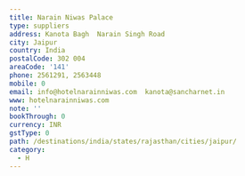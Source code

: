 ```yaml
---
title: Narain Niwas Palace
type: suppliers
address: Kanota Bagh  Narain Singh Road
city: Jaipur
country: India
postalCode: 302 004
areaCode: '141'
phone: 2561291, 2563448
mobile: 0
email: info@hotelnarainniwas.com  kanota@sancharnet.in
www: hotelnarainniwas.com
note: ''
bookThrough: 0
currency: INR
gstType: 0
path: /destinations/india/states/rajasthan/cities/jaipur/
category:
  - H
---
```


